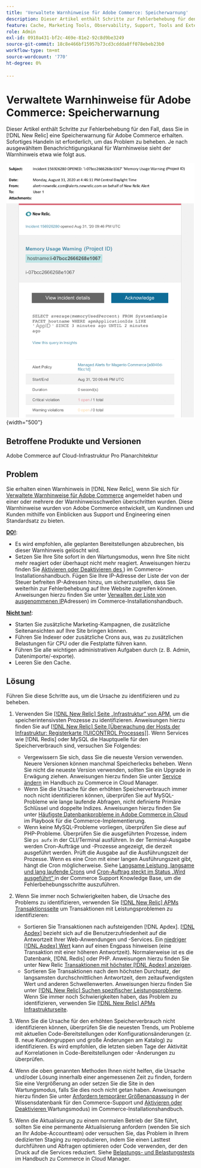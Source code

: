 ```yaml
---
title: 'Verwaltete Warnhinweise für Adobe Commerce: Speicherwarnung'
description: Dieser Artikel enthält Schritte zur Fehlerbehebung für den Fall, dass Sie eine Speicherwarnung für Adobe Commerce in [!DNL New Relic] erhalten. Sofortiges Handeln ist erforderlich, um das Problem zu beheben.
feature: Cache, Marketing Tools, Observability, Support, Tools and External Services
role: Admin
exl-id: 0910a431-bf2c-469e-81e2-92c8d9be3249
source-git-commit: 18c8e466bf15957b73cd3cddda8ff078ebeb23b0
workflow-type: tm+mt
source-wordcount: '770'
ht-degree: 0%

---
```


# Verwaltete Warnhinweise für Adobe Commerce: Speicherwarnung

Dieser Artikel enthält Schritte zur Fehlerbehebung für den Fall, dass Sie in [!DNL New Relic] eine Speicherwarnung für Adobe Commerce erhalten. Sofortiges Handeln ist erforderlich, um das Problem zu beheben. Je nach ausgewähltem Benachrichtigungskanal für Warnhinweise sieht der Warnhinweis etwa wie folgt aus.

![Speicherwarnung](../../assets/managed-alerts/memory-warning-magento-managed.png){width="500"}

## Betroffene Produkte und Versionen

Adobe Commerce auf Cloud-Infrastruktur Pro Planarchitektur

## Problem

Sie erhalten einen Warnhinweis in [!DNL New Relic], wenn Sie sich für [Verwaltete Warnhinweise für Adobe Commerce](managed-alerts-for-magento-commerce.md) angemeldet haben und einer oder mehrere der Warnhinweisschwellen überschritten wurden. Diese Warnhinweise wurden von Adobe Commerce entwickelt, um Kundinnen und Kunden mithilfe von Einblicken aus Support und Engineering einen Standardsatz zu bieten.

<u>**DO!**</u>:

* Es wird empfohlen, alle geplanten Bereitstellungen abzubrechen, bis dieser Warnhinweis gelöscht wird.
* Setzen Sie Ihre Site sofort in den Wartungsmodus, wenn Ihre Site nicht mehr reagiert oder überhaupt nicht mehr reagiert. Anweisungen hierzu finden Sie [Aktivieren oder Deaktivieren des ](https://experienceleague.adobe.com/en/docs/commerce-operations/installation-guide/tutorials/maintenance-mode)) im Commerce-Installationshandbuch. Fügen Sie Ihre IP-Adresse der Liste der von der Steuer befreiten IP-Adressen hinzu, um sicherzustellen, dass Sie weiterhin zur Fehlerbehebung auf Ihre Website zugreifen können. Anweisungen hierzu finden Sie unter [Verwalten der Liste von ausgenommenen IP](https://experienceleague.adobe.com/en/docs/commerce-operations/installation-guide/tutorials/maintenance-mode#maintain-the-list-of-exempt-ip-addresses)Adressen) im Commerce-Installationshandbuch.

<u>**Nicht tun!**</u>:

* Starten Sie zusätzliche Marketing-Kampagnen, die zusätzliche Seitenansichten auf Ihre Site bringen können.
* Führen Sie Indexer oder zusätzliche Crons aus, was zu zusätzlichen Belastungen für CPU oder die Festplatte führen kann.
* Führen Sie alle wichtigen administrativen Aufgaben durch (z. B. Admin, Datenimporte/-exporte).
* Leeren Sie den Cache.

## Lösung

Führen Sie diese Schritte aus, um die Ursache zu identifizieren und zu beheben.

1. Verwenden Sie [[!DNL New Relic]  Seite „Infrastruktur“ von APM](https://docs.newrelic.com/docs/infrastructure/infrastructure-ui-pages/infra-hosts-ui-page/), um die speicherintensivsten Prozesse zu identifizieren. Anweisungen hierzu finden Sie auf [[!DNL New Relic]  Seite [Überwachung der Hosts der Infrastruktur: Registerkarte [!UICONTROL Processes]]](https://docs.newrelic.com/docs/infrastructure/infrastructure-ui-pages/infra-hosts-ui-page/#processes). Wenn Services wie [!DNL Redis] oder MySQL die Hauptquelle für den Speicherverbrauch sind, versuchen Sie Folgendes:

   * Vergewissern Sie sich, dass Sie die neueste Version verwenden. Neuere Versionen können manchmal Speicherlecks beheben. Wenn Sie nicht die neueste Version verwenden, sollten Sie ein Upgrade in Erwägung ziehen. Anweisungen hierzu finden Sie unter [Service ändern](https://experienceleague.adobe.com/en/docs/commerce-on-cloud/user-guide/configure/service/services-yaml) im Handbuch zu Commerce in Cloud Manager.
   * Wenn Sie die Ursache für den erhöhten Speicherverbrauch immer noch nicht identifizieren können, überprüfen Sie auf MySQL-Probleme wie lange laufende Abfragen, nicht definierte Primäre Schlüssel und doppelte Indizes. Anweisungen hierzu finden Sie unter [Häufigste Datenbankprobleme in Adobe Commerce in Cloud](https://experienceleague.adobe.com/docs/commerce-operations/implementation-playbook/best-practices/maintenance/resolve-database-performance-issues.html) im Playbook für die Commerce-Implementierung.
   * Wenn keine MySQL-Probleme vorliegen, überprüfen Sie diese auf PHP-Probleme. Überprüfen Sie die ausgeführten Prozesse, indem Sie `ps aufx` in der CLI/Terminal ausführen. In der Terminal-Ausgabe werden Cron-Aufträge und -Prozesse angezeigt, die derzeit ausgeführt werden. Prüft die Ausgabe auf die Ausführungszeit der Prozesse. Wenn es eine Cron mit einer langen Ausführungszeit gibt, hängt die Cron möglicherweise. Siehe [Langsame Leistung, langsame und lang laufende Crons](https://experienceleague.adobe.com/en/docs/commerce-knowledge-base/kb/troubleshooting/miscellaneous/slow-performance-slow-and-long-running-crons) und [Cron-Auftrag steckt im Status „Wird ausgeführt“ ](https://experienceleague.adobe.com/en/docs/commerce-knowledge-base/kb/troubleshooting/miscellaneous/cron-job-is-stuck-in-running-status) in der Commerce Support Knowledge Base, um die Fehlerbehebungsschritte auszuführen.

1. Wenn Sie immer noch Schwierigkeiten haben, die Ursache des Problems zu identifizieren, verwenden Sie [[!DNL New Relic] APMs Transaktionsseite](https://docs.newrelic.com/docs/apm/applications-menu/monitoring/transactions-page-find-specific-performance-problems) um Transaktionen mit Leistungsproblemen zu identifizieren:

   * Sortieren Sie Transaktionen nach aufsteigenden [!DNL Apdex]. [[!DNL Apdex]](https://docs.newrelic.com/docs/apm/new-relic-apm/apdex/apdex-measure-user-satisfaction) bezieht sich auf die Benutzerzufriedenheit auf die Antwortzeit Ihrer Web-Anwendungen und -Services. Ein [niedriger [!DNL Apdex] Wert](managed-alerts-for-magento-commerce-apdex-warning-alert.md) kann auf einen Engpass hinweisen (eine Transaktion mit einer höheren Antwortzeit). Normalerweise ist es die Datenbank, [!DNL Redis] oder PHP. Anweisungen hierzu finden Sie unter New Relic [Transaktionen mit höchster  [!DNL Apdex]  anzeigen](https://docs.newrelic.com/docs/apm/new-relic-apm/apdex/view-your-apdex-score#apdex-dissat).
   * Sortieren Sie Transaktionen nach dem höchsten Durchsatz, der langsamsten durchschnittlichen Antwortzeit, dem zeitaufwendigsten Wert und anderen Schwellenwerten. Anweisungen hierzu finden Sie unter [[!DNL New Relic] Suchen spezifischer Leistungsprobleme](https://docs.newrelic.com/docs/apm/applications-menu/monitoring/transactions-page-find-specific-performance-problems). Wenn Sie immer noch Schwierigkeiten haben, das Problem zu identifizieren, verwenden Sie [[!DNL New Relic] APMs Infrastrukturseite](https://docs.newrelic.com/docs/infrastructure/infrastructure-ui-pages/infra-hosts-ui-page/).

1. Wenn Sie die Ursache für den erhöhten Speicherverbrauch nicht identifizieren können, überprüfen Sie die neuesten Trends, um Probleme mit aktuellen Code-Bereitstellungen oder Konfigurationsänderungen (z. B. neue Kundengruppen und große Änderungen am Katalog) zu identifizieren. Es wird empfohlen, die letzten sieben Tage der Aktivität auf Korrelationen in Code-Bereitstellungen oder -Änderungen zu überprüfen.

1. Wenn die oben genannten Methoden Ihnen nicht helfen, die Ursache und/oder Lösung innerhalb einer angemessenen Zeit zu finden, fordern Sie eine Vergrößerung an oder setzen Sie die Site in den Wartungsmodus, falls Sie dies noch nicht getan haben. Anweisungen hierzu finden Sie unter [Anfordern temporärer Größenanpassung](https://experienceleague.adobe.com/en/docs/commerce-knowledge-base/kb/how-to/how-to-request-temporary-magento-upsize) in der Wissensdatenbank für den Commerce-Support und [Aktivieren oder Deaktivieren ](https://experienceleague.adobe.com/en/docs/commerce-operations/installation-guide/tutorials/maintenance-mode) Wartungsmodus) im Commerce-Installationshandbuch.

1. Wenn die Aktualisierung zu einem normalen Betrieb der Site führt, sollten Sie eine permanente Aktualisierung anfordern (wenden Sie sich an Ihr Adobe-Accountteam) oder versuchen Sie, das Problem in Ihrem dedizierten Staging zu reproduzieren, indem Sie einen Lasttest durchführen und Abfragen optimieren oder Code verwenden, der den Druck auf die Services reduziert. Siehe [Belastungs- und Belastungstests](https://experienceleague.adobe.com/en/docs/commerce-cloud-service/user-guide/develop/test/staging-and-production#load-and-stress-testing) im Handbuch zu Commerce in Cloud Manager.
